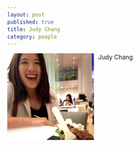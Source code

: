 ```yaml
---
layout: post
published: true
title: Judy Chang
category: people
---
```


<style> img{width:200px; float:left; margin-right:10px;}</style>
![judy.jpg](/assets/judy.jpg)

Judy Chang